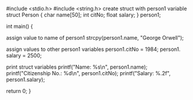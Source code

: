 #include <stdio.h>
#include <string.h>
 create struct with person1 variable
struct Person {
  char name[50];
  int citNo;
  float salary;
} person1;

int main() {

 assign value to name of person1
  strcpy(person1.name, "George Orwell");

 assign values to other person1 variables
  person1.citNo = 1984;
  person1. salary = 2500;

  print struct variables
  printf("Name: %s\n", person1.name);
  printf("Citizenship No.: %d\n", person1.citNo);
  printf("Salary: %.2f", person1.salary);

  return 0;
}
